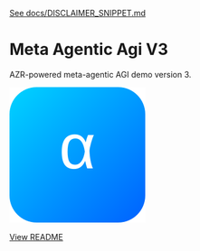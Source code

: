 [See docs/DISCLAIMER_SNIPPET.md](../DISCLAIMER_SNIPPET.md)

# Meta Agentic Agi V3

AZR-powered meta-agentic AGI demo version 3.

![screenshot](../../alpha_factory_v1/demos/meta_agentic_agi_v3/ui/assets/logo.svg)

[View README](../../alpha_factory_v1/demos/meta_agentic_agi_v3/README.md)
